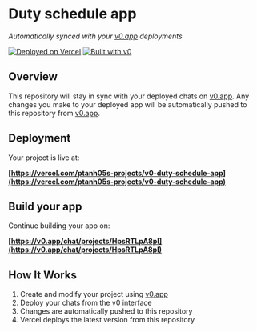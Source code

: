 # Duty schedule app

*Automatically synced with your [v0.app](https://v0.app) deployments*

[![Deployed on Vercel](https://img.shields.io/badge/Deployed%20on-Vercel-black?style=for-the-badge&logo=vercel)](https://vercel.com/ptanh05s-projects/v0-duty-schedule-app)
[![Built with v0](https://img.shields.io/badge/Built%20with-v0.app-black?style=for-the-badge)](https://v0.app/chat/projects/HpsRTLpA8pI)

## Overview

This repository will stay in sync with your deployed chats on [v0.app](https://v0.app).
Any changes you make to your deployed app will be automatically pushed to this repository from [v0.app](https://v0.app).

## Deployment

Your project is live at:

**[https://vercel.com/ptanh05s-projects/v0-duty-schedule-app](https://vercel.com/ptanh05s-projects/v0-duty-schedule-app)**

## Build your app

Continue building your app on:

**[https://v0.app/chat/projects/HpsRTLpA8pI](https://v0.app/chat/projects/HpsRTLpA8pI)**

## How It Works

1. Create and modify your project using [v0.app](https://v0.app)
2. Deploy your chats from the v0 interface
3. Changes are automatically pushed to this repository
4. Vercel deploys the latest version from this repository
